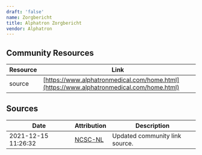 ```yaml
---
draft: 'false'
name: Zorgbericht
title: Alphatron Zorgbericht
vendor: Alphatron
---
```



## Community Resources
| Resource | Link |
| --- | --- |
| source | [https://www.alphatronmedical.com/home.html](https://www.alphatronmedical.com/home.html) |


## Sources
| Date | Attribution | Description |
| --- | --- | --- |
| 2021-12-15 11:26:32 | [NCSC-NL](https://github.com/NCSC-NL/log4shell/blob/main/software/README.md) | Updated community link source.  |
